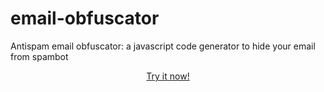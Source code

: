email-obfuscator
================

Antispam email obfuscator: a javascript code generator to hide your email from spambot

<p align="center">
  <a href="http://danielefavi.github.io/email-obfuscator/">Try it now!</a>
</p>

